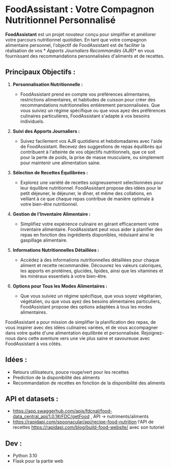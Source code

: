 # FoodAssistant : Votre Compagnon Nutritionnel Personnalisé

**FoodAssistant** est un projet novateur conçu pour simplifier et améliorer votre parcours nutritionnel quotidien. En
tant que votre compagnon alimentaire personnel, l'objectif de FoodAssistant est de faciliter la réalisation de vos *
*Apports Journaliers Recommandés (AJR)** en vous fournissant des recommandations personnalisées d'aliments et de
recettes.

## Principaux Objectifs :

1. **Personnalisation Nutritionnelle :**
    - FoodAssistant prend en compte vos préférences alimentaires, restrictions alimentaires, et habitudes de cuisson
      pour créer des recommandations nutritionnelles entièrement personnalisées. Que vous suiviez un régime spécifique
      ou que vous ayez des préférences culinaires particulières, FoodAssistant s'adapte à vos besoins individuels.

2. **Suivi des Apports Journaliers :**
    - Suivez facilement vos AJR quotidiens et hebdomadaires avec l'aide de FoodAssistant. Recevez des suggestions de
      repas équilibrés qui contribuent à l'atteinte de vos objectifs nutritionnels, que ce soit pour la perte de poids,
      la prise de masse musculaire, ou simplement pour maintenir une alimentation saine.

3. **Sélection de Recettes Équilibrées :**
    - Explorez une variété de recettes soigneusement sélectionnées pour leur équilibre nutritionnel. FoodAssistant
      propose des idées pour le petit déjeuner, le déjeuner, le dîner, et même des collations, en veillant à ce que
      chaque repas contribue de manière optimale à votre bien-être nutritionnel.

4. **Gestion de l'Inventaire Alimentaire :**
    - Simplifiez votre expérience culinaire en gérant efficacement votre inventaire alimentaire. FoodAssistant peut vous
      aider à planifier des repas en fonction des ingrédients disponibles, réduisant ainsi le gaspillage alimentaire.

5. **Informations Nutritionnelles Détaillées :**
    - Accédez à des informations nutritionnelles détaillées pour chaque aliment et recette recommandée. Découvrez les
      valeurs caloriques, les apports en protéines, glucides, lipides, ainsi que les vitamines et les minéraux
      essentiels à votre bien-être.

6. **Options pour Tous les Modes Alimentaires :**
    - Que vous suiviez un régime spécifique, que vous soyez végétarien, végétalien, ou que vous ayez des besoins
      alimentaires particuliers, FoodAssistant propose des options adaptées à tous les modes alimentaires.

FoodAssistant a pour mission de simplifier la planification des repas, de vous inspirer avec des idées culinaires
variées, et de vous accompagner dans votre quête d'une alimentation équilibrée et personnalisée. Rejoignez-nous dans
cette aventure vers une vie plus saine et savoureuse avec FoodAssistant à vos côtés.

## Idées :

- Retours utilisateurs, pouce rouge/vert pour les recettes
- Prediction de la disponibilité des aliments
- Recommandation de recettes en fonction de la disponibilité des aliments

## API et datasets :

- https://app.swaggerhub.com/apis/fdcnal/food-data_central_api/1.0.1#/FDC/getFood , API -> nutriments/aliments
- https://rapidapi.com/spoonacular/api/recipe-food-nutrition l'API de
  recettes https://rapidapi.com/blog/build-food-website/ avec son tutoriel


## Dev :
- Python 3.10
- Flask pour la partie web
